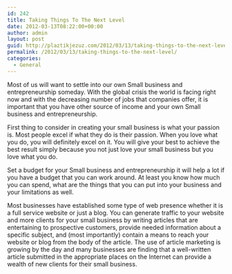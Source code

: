 ```yaml
---
id: 242
title: Taking Things To The Next Level
date: 2012-03-13T08:22:00+00:00
author: admin
layout: post
guid: http://plaztikjezuz.com/2012/03/13/taking-things-to-the-next-level/
permalink: /2012/03/13/taking-things-to-the-next-level/
categories:
  - General
---
```

Most of us will want to settle into our own Small business and entrepreneurship someday. With the global crisis the world is facing right now and with the decreasing number of jobs that companies offer, it is important that you have other source of income and your own Small business and entrepreneurship.

First thing to consider in creating your small business is what your passion is. Most people excel if what they do is their passion. When you love what you do, you will definitely excel on it. You will give your best to achieve the best result simply because you not just love your small business but you love what you do.
  
Set a budget for your Small business and entrepreneurship it will help a lot if you have a budget that you can work around. At least you know how much you can spend, what are the things that you can put into your business and your limitations as well.

Most businesses have established some type of web presence whether it is a full service website or just a blog. You can generate traffic to your website and more clients for your small business by writing articles that are entertaining to prospective customers, provide needed information about a specific subject, and (most importantly) contain a means to reach your website or blog from the body of the article. The use of article marketing is growing by the day and many businesses are finding that a well-written article submitted in the appropriate places on the Internet can provide a wealth of new clients for their small business.